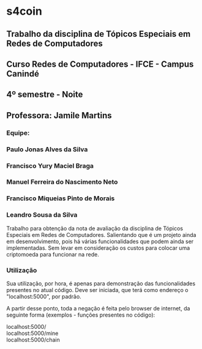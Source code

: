# s4coin

## Trabalho da disciplina de Tópicos Especiais em Redes de Computadores

## Curso Redes de Computadores - IFCE - Campus Canindé
## 4º semestre - Noite
## Professora: Jamile Martins
### Equipe:
### Paulo Jonas Alves da Silva
### Francisco Yury Maciel Braga
### Manuel Ferreira do Nascimento Neto
### Francisco Miqueias Pinto de Morais
### Leandro Sousa da Silva

Trabalho para obtenção da nota de avaliação da disciplina de Tópicos Especiais em Redes de Computadores.
Salientando que é um projeto ainda em desenvolvimento, pois há várias funcionalidades que podem ainda ser implementadas.
Sem levar em consideração os custos para colocar uma criptomoeda para funcionar na rede.

### Utilização
Sua utilização, por hora, é apenas para demonstração das funcionalidades presentes no atual código.
Deve ser iniciada, que terá como endereço o "localhost:5000", por padrão.

A partir desse ponto, toda a negação é feita pelo browser de internet, da seguinte forma (exemplos - funções presentes no código):

localhost:5000/ <br>
localhost:5000/mine <br>
localhost:5000/chain <br>
